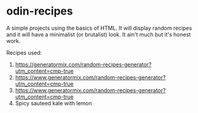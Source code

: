 # odin-recipes

A simple projects using the basics of HTML. 
It will display random recipes and it will have a minimalist (or brutalist) look.
It ain't much but it's honest work.

Recipes used:

1. https://generatormix.com/random-recipes-generator?utm_content=cmp-true
2. https://www.generatormix.com/random-recipes-generator?utm_content=cmp-true
3. https://www.generatormix.com/random-recipes-generator?utm_content=cmp-true
4. Spicy sauteed kale with lemon